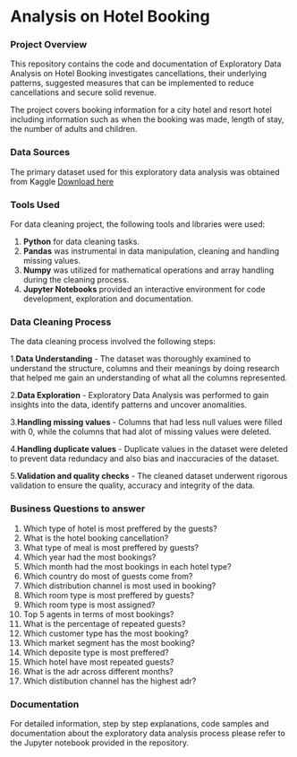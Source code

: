 # Analysis on Hotel Booking 

### Project Overview

This repository contains the code and documentation of Exploratory Data Analysis on Hotel Booking investigates cancellations, their underlying patterns, suggested measures that can be implemented to reduce cancellations and secure solid revenue.

The project covers booking information for a city hotel and resort hotel including information such as when the booking was made, length of stay, the number of adults and children.

### Data Sources

The primary dataset used for this exploratory data analysis was obtained from Kaggle [Download here](https://www.kaggle.com/datasets/mojtaba142/hotel-booking?rvi=1)

### Tools Used

For data cleaning project, the following tools and libraries were used:
 1. **Python** for data cleaning tasks.
 2. **Pandas** was instrumental in data manipulation, cleaning and handling missing values.
 3. **Numpy** was utilized for mathematical operations and array handling during the cleaning process.
 4. **Jupyter Notebooks** provided an interactive environment for code development, exploration and documentation.

### Data Cleaning Process

The data cleaning process involved the following steps:

1.**Data Understanding** - The dataset was thoroughly examined to understand the structure, columns and their meanings by doing research that helped me gain an understanding of what all the columns represented.

2.**Data Exploration** - Exploratory Data Analysis was performed to gain insights into the data, identify patterns and uncover anomalities.

3.**Handling missing values** - Columns that had less null values were filled with 0, while the columns that had alot of missing values were deleted.

4.**Handling duplicate values** - Duplicate values in the dataset were deleted to prevent data redundacy and also bias and inaccuracies of the dataset.

5.**Validation and quality checks** - The cleaned dataset underwent rigorous validation to ensure the quality, accuracy and integrity of the data.

### Business Questions to answer

 1. Which type of hotel is most preffered by the guests?
 2. What is the hotel booking cancellation?
 3. What type of meal is most preffered by guests?
 4. Which year had the most bookings?
 5. Which month had the most bookings in each hotel type?
 6. Which country do most of guests come from?
 7. Which distribution channel is most used in booking?
 8. Which room type is most preffered by guests?
 9. Which room type is most assigned?
 10. Top 5 agents in terms of most bookings?
 11. What is the percentage of repeated guests?
 12. Which customer type has the most booking?
 13. Which market segment has the most booking?
 14. Which deposite type is most preffered?
 15. Which hotel have most repeated guests?
 16. What is the adr across different months?
 17. Which distibution channel has the highest adr?

### Documentation

For detailed information, step by step explanations, code samples and documentation about the exploratory data analysis process please refer to the Jupyter notebook provided in the repository.
 
   

